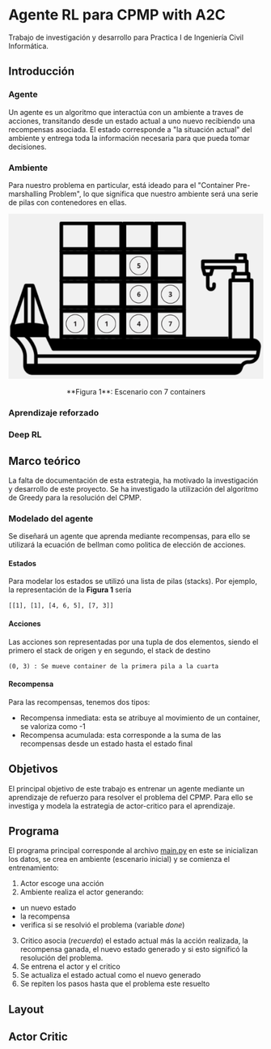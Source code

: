 # Agente RL para CPMP with A2C

Trabajo de investigación y desarrollo para Practica I de Ingeniería Civil Informática.

## Introducción


### Agente 
Un agente es un algoritmo que interactúa con un ambiente a traves de acciones, transitando desde un estado actual a uno nuevo recibiendo una recompensas asociada.
El estado corresponde a "la situación actual" del ambiente y entrega toda la información necesaria para que pueda tomar decisiones.

### Ambiente
Para nuestro problema en particular, está ideado para el "Container Pre-marshalling Problem", lo que significa que nuestro ambiente será una serie de pilas con contenedores en ellas.

![Figura 1: Escenario con 7 containers](img/fig1.png)

<p align=center> **Figura 1**: Escenario con 7 containers </p>

### Aprendizaje reforzado

### Deep RL

## Marco teórico
La falta de documentación de esta estrategia, ha motivado la investigación y desarrollo de este proyecto. Se ha investigado la utilización del algoritmo de Greedy para la resolución del CPMP.

### Modelado del agente
Se diseñará un agente que aprenda mediante recompensas, para ello se utilizará
la ecuación de bellman como politica de elección de acciones.

#### Estados
Para modelar los estados se utilizó una lista de pilas (stacks). Por ejemplo, la representación de la **Figura 1** sería

    [[1], [1], [4, 6, 5], [7, 3]]

#### Acciones
Las acciones son representadas por una tupla de dos elementos, siendo el primero el stack de origen y en segundo, el stack de destino

    (0, 3) : Se mueve container de la primera pila a la cuarta

#### Recompensa
Para las recompensas, tenemos dos tipos:
* Recompensa inmediata: esta se atribuye al movimiento de un container, 
                        se valoriza como -1 
* Recompensa acumulada: esta corresponde a la suma de las recompensas desde un 
                        estado hasta el estado final

## Objetivos
El principal objetivo de este trabajo es entrenar un agente mediante un aprendizaje de refuerzo para resolver el  problema del CPMP. Para ello se investiga y modela la estrategia de actor-critico para el aprendizaje.

## Programa
El programa principal corresponde al archivo [main.py](main.py) en este se inicializan los datos, se crea en ambiente (escenario inicial) y se comienza el entrenamiento:
1. Actor escoge una acción
2. Ambiente realiza el actor generando:
  - un nuevo estado
  - la recompensa
  - verifica si se resolvió el problema (variable _done_)
3. Critico asocia (_recuerda_) el estado actual más la acción realizada, la recompensa ganada, el nuevo estado generado y si esto significó la resolución del problema.
4. Se entrena el actor y el critico
5. Se actualiza el estado actual como el nuevo generado
6. Se repiten los pasos hasta que el problema este resuelto

## Layout

## Actor Critic
